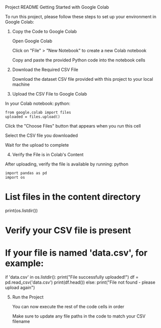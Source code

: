 Project README
Getting Started with Google Colab

To run this project, please follow these steps to set up your environment in Google Colab:
1. Copy the Code to Google Colab

    Open Google Colab

    Click on "File" > "New Notebook" to create a new Colab notebook

    Copy and paste the provided Python code into the notebook cells

2. Download the Required CSV File

    Download the dataset CSV file provided with this project to your local machine

3. Upload the CSV File to Google Colab

In your Colab notebook:
python:

    from google.colab import files
    uploaded = files.upload()

Click the "Choose Files" button that appears when you run this cell

Select the CSV file you downloaded

Wait for the upload to complete

4. Verify the File is in Colab's Content

After uploading, verify the file is available by running:
python

    import pandas as pd
    import os

# List files in the content directory
print(os.listdir())

# Verify your CSV file is present
# If your file is named 'data.csv', for example:
if 'data.csv' in os.listdir():
    print("File successfully uploaded!")
    df = pd.read_csv('data.csv')
    print(df.head())
else:
    print("File not found - please upload again")

5. Run the Project

    You can now execute the rest of the code cells in order

    Make sure to update any file paths in the code to match your CSV filename
